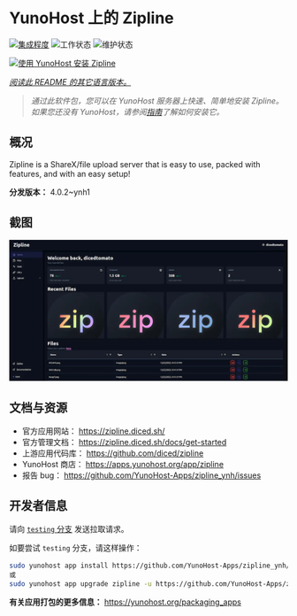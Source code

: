 <!--
注意：此 README 由 <https://github.com/YunoHost/apps/tree/master/tools/readme_generator> 自动生成
请勿手动编辑。
-->

# YunoHost 上的 Zipline

[![集成程度](https://apps.yunohost.org/badge/integration/zipline)](https://ci-apps.yunohost.org/ci/apps/zipline/)
![工作状态](https://apps.yunohost.org/badge/state/zipline)
![维护状态](https://apps.yunohost.org/badge/maintained/zipline)

[![使用 YunoHost 安装 Zipline](https://install-app.yunohost.org/install-with-yunohost.svg)](https://install-app.yunohost.org/?app=zipline)

*[阅读此 README 的其它语言版本。](./ALL_README.md)*

> *通过此软件包，您可以在 YunoHost 服务器上快速、简单地安装 Zipline。*  
> *如果您还没有 YunoHost，请参阅[指南](https://yunohost.org/install)了解如何安装它。*

## 概况

Zipline is a ShareX/file upload server that is easy to use, packed with features, and with an easy setup! 

**分发版本：** 4.0.2~ynh1

## 截图

![Zipline 的截图](./doc/screenshots/screenshot.png)

## 文档与资源

- 官方应用网站： <https://zipline.diced.sh/>
- 官方管理文档： <https://zipline.diced.sh/docs/get-started>
- 上游应用代码库： <https://github.com/diced/zipline>
- YunoHost 商店： <https://apps.yunohost.org/app/zipline>
- 报告 bug： <https://github.com/YunoHost-Apps/zipline_ynh/issues>

## 开发者信息

请向 [`testing` 分支](https://github.com/YunoHost-Apps/zipline_ynh/tree/testing) 发送拉取请求。

如要尝试 `testing` 分支，请这样操作：

```bash
sudo yunohost app install https://github.com/YunoHost-Apps/zipline_ynh/tree/testing --debug
或
sudo yunohost app upgrade zipline -u https://github.com/YunoHost-Apps/zipline_ynh/tree/testing --debug
```

**有关应用打包的更多信息：** <https://yunohost.org/packaging_apps>
